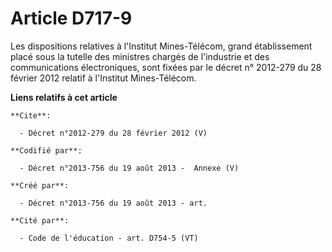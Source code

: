 # Article D717-9

Les dispositions relatives à l'Institut Mines-Télécom, grand établissement placé sous la tutelle des ministres chargés de
l'industrie et des communications électroniques, sont fixées par le décret n° 2012-279 du 28 février 2012 relatif à
l'Institut Mines-Télécom.

**Liens relatifs à cet article**

	**Cite**:

	  - Décret n°2012-279 du 28 février 2012 (V)

	**Codifié par**:

	  - Décret n°2013-756 du 19 août 2013 -  Annexe (V)

	**Créé par**:

	  - Décret n°2013-756 du 19 août 2013 - art.

	**Cité par**:

	  - Code de l'éducation - art. D754-5 (VT)
